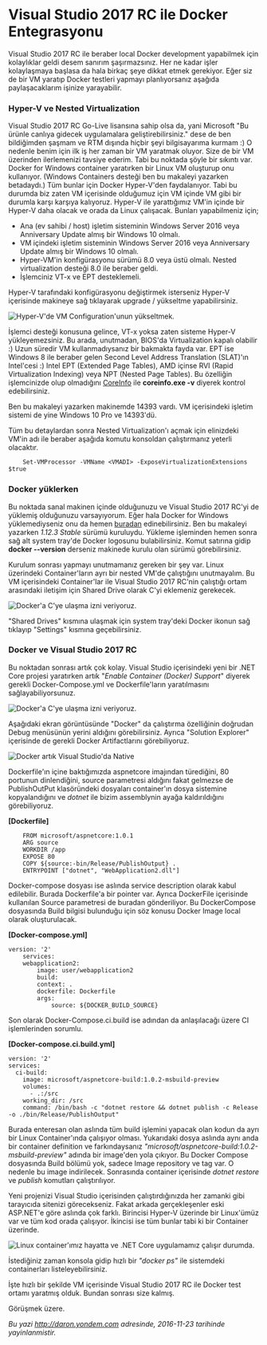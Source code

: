 # Visual Studio 2017 RC ile Docker Entegrasyonu 

Visual Studio 2017 RC ile beraber local Docker development yapabilmek için kolaylıklar geldi desem sanırım şaşırmazsınız. Her ne kadar işler kolaylaşmaya başlasa da hala birkaç şeye dikkat etmek gerekiyor. Eğer siz de bir VM yaratıp Docker testleri yapmayı planlıyorsanız aşağıda paylaşacaklarım işinize yarayabilir.

### Hyper-V ve Nested Virtualization   

Visual Studio 2017 RC Go-Live lisansına sahip olsa da, yani Microsoft "Bu ürünle canlıya gidecek uygulamalara geliştirebilirsiniz." dese de ben bildiğimden şaşmam ve RTM dışında hiçbir şeyi bilgisayarıma kurmam :) O nedenle benim için ilk iş her zaman bir VM yaratmak oluyor. Size de bir VM üzerinden ilerlemenizi tavsiye ederim. Tabi bu noktada şöyle bir sıkıntı var. Docker for Windows container yaratırken bir Linux VM oluşturup onu kullanıyor. (Windows Containers desteği ben bu makaleyi yazarken betadaydı.) Tüm bunlar için Docker Hyper-V'den faydalanıyor. Tabi bu durumda biz zaten VM içerisinde olduğumuz için VM içinde VM gibi bir durumla karşı karşıya kalıyoruz. Hyper-V ile yarattığımız VM'in içinde bir Hyper-V daha olacak ve orada da Linux çalışacak. Bunları yapabilmeniz için;

* Ana (ev sahibi / host) işletim sisteminin Windows Server 2016 veya Anniversary Update almış bir Windows 10 olmalı.
* VM içindeki işletim sisteminin Windows Server 2016 veya Anniversary Update almış bir Windows 10 olmalı.
* Hyper-VM'in konfigürasyonu sürümü 8.0 veya üstü olmalı. Nested virtualization desteği 8.0 ile beraber geldi.
* İşlemciniz VT-x ve EPT desteklemeli.

Hyper-V tarafındaki konfigürasyonu değiştirmek isterseniz Hyper-V içerisinde makineye sağ tıklayarak upgrade / yükseltme yapabilirsiniz.

![Hyper-V'de VM Configuration'unun yükseltmek.](../media/Visual_Studio_2017_RC_ile_Docker_Entegrasyonu/hyperv-1.png)

İşlemci desteği konusuna gelince, VT-x yoksa zaten sisteme Hyper-V yükleyemezsiniz. Bu arada, unutmadan, BIOS'da Virtualization kapalı olabilir :) Uzun süredir VM kullanmadıysanız bir bakmakta fayda var. EPT ise Windows 8 ile beraber gelen Second Level Address Translation (SLAT)'ın Intel'cesi :) Intel EPT (Extended Page Tables), AMD içinse RVI (Rapid Virtualization Indexing) veya NPT (Nested Page Tables). Bu özelliğin işlemcinizde olup olmadığını [CoreInfo](http://technet.microsoft.com/en-us/sysinternals/cc835722) ile **coreinfo.exe -v** diyerek kontrol edebilirsiniz. 

Ben bu makaleyi yazarken makinemde 14393 vardı. VM içerisindeki işletim sistemi de yine Windows 10 Pro ve 14393'dü. 

Tüm bu detaylardan sonra Nested Virtualization'ı açmak için elinizdeki VM'in adı ile beraber aşağıda komutu konsoldan çalıştırmanız yeterli olacaktır.

```
    Set-VMProcessor -VMName <VMADI> -ExposeVirtualizationExtensions $true
```

### Docker yüklerken   

Bu noktada sanal makinen içinde olduğunuzu ve Visual Studio 2017 RC'yi de yüklemiş olduğunuzu varsayıyorum. Eğer hala Docker for Windows yüklemediyseniz onu da hemen [buradan](https://docs.docker.com/docker-for-windows/) edinebilirsiniz. Ben bu makaleyi yazarken *1.12.3 Stable* sürümü kuruluydu. Yükleme işleminden hemen sonra sağ alt system tray'de Docker logosunu bulabilirsiniz. Komut satırına gidip **docker --version** derseniz makinede kurulu olan sürümü görebilirsiniz.

Kurulum sonrası yapmayı unutmamanız gereken bir şey var. Linux üzerindeki Container'ların ayrı bir nested VM'de çalıştığını unutmayalım. Bu VM içerisindeki Container'lar ile Visual Studio 2017 RC'nin çalıştığı ortam arasındaki iletişim için Shared Drive olarak C'yi eklemeniz gerekecek. 

![Docker'a C'ye ulaşma izni veriyoruz.](../media/Visual_Studio_2017_RC_ile_Docker_Entegrasyonu/docker-step1.png)

"Shared Drives" kısmına ulaşmak için system tray'deki Docker ikonun sağ tıklayıp "Settings" kısmına geçebilirsiniz.

### Docker ve Visual Studio 2017 RC   

Bu noktadan sonrası artık çok kolay. Visual Studio içerisindeki yeni bir .NET Core projesi yaratırken artık "*Enable Container (Docker) Support*" diyerek gerekli Docker-Compose.yml ve Dockerfile'ların yaratılmasını sağlayabiliyorsunuz. 

![Docker'a C'ye ulaşma izni veriyoruz.](../media/Visual_Studio_2017_RC_ile_Docker_Entegrasyonu/docker-step2.png)

Aşağıdaki ekran görüntüsünde "Docker" da çalıştırma özelliğinin doğrudan Debug menüsünün yerini aldığını görebilirsiniz. Ayrıca "Solution Explorer" içerisinde de gerekli Docker Artifactlarını görebiliyoruz. 

![Docker artık Visual Studio'da Native](../media/Visual_Studio_2017_RC_ile_Docker_Entegrasyonu/docker-step3.png)

Dockerfile'ın içine baktığımızda aspnetcore imajından türediğini, 80 portunun dinlendiğini, source parametresi aldığını fakat gelmezse de PublishOutPut klasöründeki dosyaları container'ın dosya sistemine kopyalandığını ve *dotnet* ile bizim assemblynin ayağa kaldırıldığını görebiliyoruz.

**[Dockerfile]**
```
    FROM microsoft/aspnetcore:1.0.1
    ARG source
    WORKDIR /app
    EXPOSE 80
    COPY ${source:-bin/Release/PublishOutput} .
    ENTRYPOINT ["dotnet", "WebApplication2.dll"]
```
    
Docker-compose dosyası ise aslında service description olarak kabul edilebilir. Burada Dockerfile'a bir pointer var. Ayrıca DockerFile içerisinde kullanılan Source parametresi de buradan gönderiliyor. Bu DockerCompose dosyasında Build bilgisi bulunduğu için söz konusu Docker Image local olarak oluşturulacak.  

**[Docker-compose.yml]**
```
version: '2'
    services:
    webapplication2:
        image: user/webapplication2
        build:
        context: .
        dockerfile: Dockerfile
        args:
            source: ${DOCKER_BUILD_SOURCE}
```

Son olarak Docker-Compose.ci.build ise adından da anlaşılacağı üzere CI işlemlerinden sorumlu. 

**[Docker-compose.ci.build.yml]**
```
version: '2'
services:
  ci-build:
    image: microsoft/aspnetcore-build:1.0.2-msbuild-preview
    volumes:
      - .:/src
    working_dir: /src
    command: /bin/bash -c "dotnet restore && dotnet publish -c Release -o ./bin/Release/PublishOutput"
```

Burada enteresan olan aslında tüm build işlemini yapacak olan kodun da ayrı bir Linux Container'ında çalışıyor olması. Yukarıdaki dosya aslında aynı anda bir container definition ve farkındaysanız *"microsoft/aspnetcore-build:1.0.2-msbuild-preview"* adında bir image'den yola çıkıyor. Bu Docker Compose dosyasında Build bölümü yok, sadece Image repository ve tag var. O nedenle bu image indirilecek. Sonrasında container içerisinde *dotnet restore* ve *publish* komutları çalıştırılıyor. 

Yeni projenizi Visual Studio içerisinden çalıştırdığınızda her zamanki gibi tarayıcıda sitenizi görecekseniz. Fakat arkada gerçekleşenler eski ASP.NET'e göre aslında çok farklı. Birincisi Hyper-V üzerinde bir Linux'ümüz var ve tüm kod orada çalışıyor. İkincisi ise tüm bunlar tabi ki bir Container üzerinde.

![Linux container'ımız hayatta ve .NET Core uygulamamız çalışır durumda.](../media/Visual_Studio_2017_RC_ile_Docker_Entegrasyonu/docker-step4.png) 

İstediğiniz zaman konsola gidip hızlı bir *"docker ps"* ile sistemdeki containerları listeleyebilirsiniz. 

İşte hızlı bir şekilde VM içerisinde Visual Studio 2017 RC ile Docker test ortamı yaratmış olduk. Bundan sonrası size kalmış.

Görüşmek üzere.


*Bu yazi http://daron.yondem.com adresinde, 2016-11-23 tarihinde yayinlanmistir.*